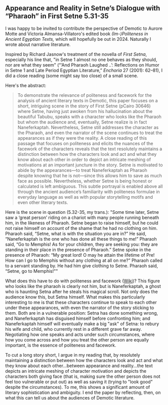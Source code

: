 ## Appearance and Reality in Setne’s Dialogue with “Pharaoh” in First Setne 5.31-35

I was happy to be invited to contribute the perspective of Demotic to Aurore Motte and Victoria Almansa-Villatoro's edited book *(Im-)Politeness in Ancient Egyptian Texts,* which will hopefully be out in 2024. Naturally I wrote about narrative literature.

Inspired by Richard Jasnow's treatment of the novella of *First Setna*, especially his line that, "in Setne 1 almost no one behaves as they should, nor are what they seem" (“‘And Pharaoh Laughed ..’: Reflections on Humor in Setne 1 and Late Period Egyptian Literature,” *Enchoria* 27 (2001): 62–81), I did a close reading (some might say too close) of a small scene.

Here's the abstract:

> To demonstrate the relevance of politeness and facework for the analysis of ancient literary texts in Demotic, this paper focuses on a short, intriguing scene in the story of First Setne (pCairo 30646) where Setne, having just awoken from his hallucination about the beautiful Tabubu, speaks with a character who looks like the Pharaoh but whom the audience and, eventually, Setne realize is in fact Naneferkaptah. Nevertheless, Setne still addresses the character as the Pharaoh, and even the narrator of the scene continues to treat the appearances as if they were the reality. A close reading of this passage that focuses on politeness and elicits the nuances of the facework of the characters reveals that the text resolutely maintains a distinction between how the characters look and act and what they know about each other in order to depict an intricate meshing of motivations at an important juncture in the story. Setne is motivated to abide by the appearances—to treat Naneferkaptah as Pharaoh despite knowing that he is not—since this allows him to save as much face as possible. Nevertheless, whether Setne is being honest or calculated is left ambiguous. This subtle portrayal is enabled above all through the ancient audience’s familiarity with politeness formulae in everyday language as well as with popular storytelling motifs and even other literary texts.

Here is the scene in question (5.32-35, my trans.): "Some time later,  Setne saw a ‘great person’  riding on a chariot  with many people running beneath him, in the likeness of Pharaoh. Setne began to raise himself,  but he could not raise himself on account of the shame  that he had no clothing on him. Pharaoh said, “Setne, what is with the situation you are in?”  He said, “Naneferkaptah is the one who has done all these things to me!” Pharaoh said, “Go to Memphis! As for your children, they are seeking you: they are standing in their place in the presence  of Pharaoh.” Setne spoke in the presence of Pharaoh: “My great lord! O may he attain the lifetime of Pre! How can I go  to Memphis without any clothing at all on me?” Pharaoh called to a servant standing by. He had him give clothing to Setne. Pharaoh said, “Setne, go to Memphis!""

What does this have to do with politeness and facework ([Wiki](https://en.wikipedia.org/wiki/Politeness_theory))? This figure who looks like the pharaoh is clearly not him, but is Naneferkaptah, a ghost who is haunting Setna after he steals his  magical scroll. Not only does the audience know this, but Setna himself. What makes this particularly interesting to me is that these characters continue to speak to each other under these appearances, with even the narrator of the story sticking to them. Both are in a vulnerable position: Setna has done something wrong, and Naneferkaptah has disguised himself before confronting him; and Naneferkaptah himself will eventually make a big "ask" of Setna: to rebury his wife and child, who currently rest in a different grave far away. Negotiating how one speaks and acts under such circumstances, where how you come across and how you treat the other person are equally important, is the essence of politeness and facework.

To cut a long story short, I argue in my reading that, by resolutely maintaining a distinction between how the characters look and act and what they know about each other...between appearance and reality...the text depicts an intricate meshing of character motivation and depicts the characters both giving face (that is, making sure the other person does not feel too vulnerable or put out) as well as saving it (trying to "look good" despite the circumstances). To me, this shows a significant amount of literary sophistication and ambiguity. I end the paper by reflecting, then, on what this can tell us about the audiences of Demotic literature.